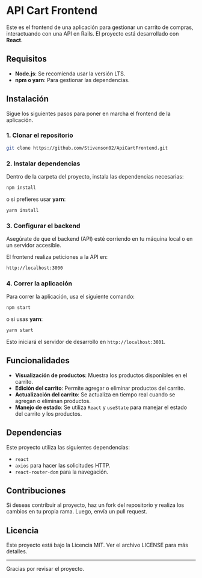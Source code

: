 
# API Cart Frontend

Este es el frontend de una aplicación para gestionar un carrito de compras, interactuando con una API en Rails. El proyecto está desarrollado con **React**.

## Requisitos

- **Node.js**: Se recomienda usar la versión LTS.
- **npm o yarn**: Para gestionar las dependencias.

## Instalación

Sigue los siguientes pasos para poner en marcha el frontend de la aplicación.

### 1. Clonar el repositorio

```bash
git clone https://github.com/Stivenson02/ApiCartFrontend.git
```

### 2. Instalar dependencias

Dentro de la carpeta del proyecto, instala las dependencias necesarias:

```bash
npm install
```

o si prefieres usar **yarn**:

```bash
yarn install
```

### 3. Configurar el backend

Asegúrate de que el backend (API) esté corriendo en tu máquina local o en un servidor accesible.

El frontend realiza peticiones a la API en:

```bash
http://localhost:3000
```

### 4. Correr la aplicación

Para correr la aplicación, usa el siguiente comando:

```bash
npm start
```

o si usas **yarn**:

```bash
yarn start
```

Esto iniciará el servidor de desarrollo en `http://localhost:3001`.

## Funcionalidades

- **Visualización de productos**: Muestra los productos disponibles en el carrito.
- **Edición del carrito**: Permite agregar o eliminar productos del carrito.
- **Actualización del carrito**: Se actualiza en tiempo real cuando se agregan o eliminan productos.
- **Manejo de estado**: Se utiliza `React` y `useState` para manejar el estado del carrito y los productos.

## Dependencias

Este proyecto utiliza las siguientes dependencias:

- `react`
- `axios` para hacer las solicitudes HTTP.
- `react-router-dom` para la navegación.

## Contribuciones

Si deseas contribuir al proyecto, haz un fork del repositorio y realiza los cambios en tu propia rama. Luego, envía un pull request.

## Licencia

Este proyecto está bajo la Licencia MIT. Ver el archivo LICENSE para más detalles.

---

Gracias por revisar el proyecto.